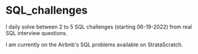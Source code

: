 # SQL_challenges

I daily solve between 2 to 5 SQL challenges (starting 06-19-2022) from real SQL interview questions.

I am currently on the Airbnb's SQL problems available on StrataScratch.

